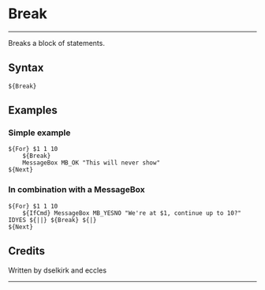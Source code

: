 # Break

---

Breaks a block of statements.

## Syntax

	${Break}

## Examples

### Simple example

	${For} $1 1 10
		${Break}
		MessageBox MB_OK "This will never show"
	${Next}

### In combination with a MessageBox

	${For} $1 1 10
		${IfCmd} MessageBox MB_YESNO "We're at $1, continue up to 10?" IDYES ${||} ${Break} ${|}
	${Next}

## Credits

Written by dselkirk and eccles

---
